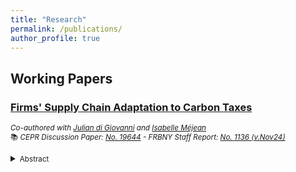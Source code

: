 ```yaml
---
title: "Research"
permalink: /publications/
author_profile: true
---
```


## Working Papers  

### [**Firms' Supply Chain Adaptation to Carbon Taxes**](files/Climate_Sourcing.pdf)  
<small>*Co-authored with [Julian di Giovanni](https://julian.digiovanni.ca/) and [Isabelle Méjean](https://www.isabellemejean.com/index.html)*  
📚 *CEPR Discussion Paper: [No. 19644](https://cepr.org/publications/dp19644) - FRBNY Staff Report: [No. 1136 (v.Nov24)](https://www.newyorkfed.org/research/staff_reports/sr1136)*</small>
<details><summary><small>Abstract</small></summary><small>
<p style="text-align: justify;">This paper investigates how firms adapt their sourcing of clean and dirty inputs in response to changes in climate policy. We use information from the European Union's Emissions Trading System (EU ETS) and the Carbon Border Adjustment Mechanism (CBAM) to create a new classification of clean and dirty products based on whether they are subject to a domestic or a border carbon tax.  
We then combine this dataset with French firms’ product-level import data over 2000–2019 and estimate that firms’ propensity to import dirty inputs from non-EU countries increased in the 2010s, reflecting <em>carbon leakage</em>. A heterogeneous firm model is then used to quantify the impact of changes in firms' sourcing of clean and dirty inputs given the implementation of a carbon tax and a carbon tariff.  
The simulated ETS carbon tax scenario is able to match leakage observed in the data and leads to a higher price level and a modest decline in emissions. The scenario that further includes the CBAM carbon tariff reverses carbon leakage at the cost of an additional rise in prices.  
Overall, household welfare declines because the higher costs associated with the carbon policies outweigh the benefits of reduced emissions. This result holds even when considering values of the social cost of carbon up to €1500.</p>
</small></details>
